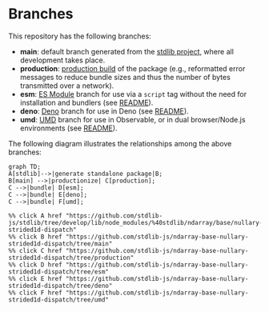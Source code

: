 <!--

@license Apache-2.0

Copyright (c) 2022 The Stdlib Authors.

Licensed under the Apache License, Version 2.0 (the "License");
you may not use this file except in compliance with the License.
You may obtain a copy of the License at

    http://www.apache.org/licenses/LICENSE-2.0

Unless required by applicable law or agreed to in writing, software
distributed under the License is distributed on an "AS IS" BASIS,
WITHOUT WARRANTIES OR CONDITIONS OF ANY KIND, either express or implied.
See the License for the specific language governing permissions and
limitations under the License.

-->

# Branches

This repository has the following branches:

-   **main**: default branch generated from the [stdlib project][stdlib-url], where all development takes place.
-   **production**: [production build][production-url] of the package (e.g., reformatted error messages to reduce bundle sizes and thus the number of bytes transmitted over a network).
-   **esm**: [ES Module][esm-url] branch for use via a `script` tag without the need for installation and bundlers (see [README][esm-readme]).
-   **deno**: [Deno][deno-url] branch for use in Deno (see [README][deno-readme]).
-   **umd**: [UMD][umd-url] branch for use in Observable, or in dual browser/Node.js environments (see [README][umd-readme]).

The following diagram illustrates the relationships among the above branches:

```mermaid
graph TD;
A[stdlib]-->|generate standalone package|B;
B[main] -->|productionize| C[production];
C -->|bundle| D[esm];
C -->|bundle| E[deno];
C -->|bundle| F[umd];

%% click A href "https://github.com/stdlib-js/stdlib/tree/develop/lib/node_modules/%40stdlib/ndarray/base/nullary-strided1d-dispatch"
%% click B href "https://github.com/stdlib-js/ndarray-base-nullary-strided1d-dispatch/tree/main"
%% click C href "https://github.com/stdlib-js/ndarray-base-nullary-strided1d-dispatch/tree/production"
%% click D href "https://github.com/stdlib-js/ndarray-base-nullary-strided1d-dispatch/tree/esm"
%% click E href "https://github.com/stdlib-js/ndarray-base-nullary-strided1d-dispatch/tree/deno"
%% click F href "https://github.com/stdlib-js/ndarray-base-nullary-strided1d-dispatch/tree/umd"
```

[stdlib-url]: https://github.com/stdlib-js/stdlib/tree/develop/lib/node_modules/%40stdlib/ndarray/base/nullary-strided1d-dispatch
[production-url]: https://github.com/stdlib-js/ndarray-base-nullary-strided1d-dispatch/tree/production
[deno-url]: https://github.com/stdlib-js/ndarray-base-nullary-strided1d-dispatch/tree/deno
[deno-readme]: https://github.com/stdlib-js/ndarray-base-nullary-strided1d-dispatch/blob/deno/README.md
[umd-url]: https://github.com/stdlib-js/ndarray-base-nullary-strided1d-dispatch/tree/umd
[umd-readme]: https://github.com/stdlib-js/ndarray-base-nullary-strided1d-dispatch/blob/umd/README.md
[esm-url]: https://github.com/stdlib-js/ndarray-base-nullary-strided1d-dispatch/tree/esm
[esm-readme]: https://github.com/stdlib-js/ndarray-base-nullary-strided1d-dispatch/blob/esm/README.md
